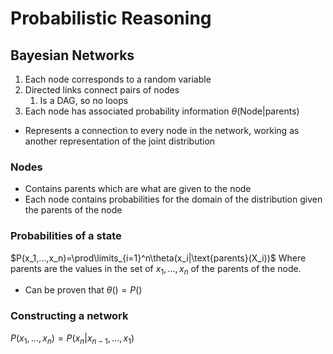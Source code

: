 # Probabilistic Reasoning

## Bayesian Networks

1. Each node corresponds to a random variable
2. Directed links connect pairs of nodes
	1. Is a DAG, so no loops
3. Each node has associated probability information $\theta(\text{Node}|\text{parents})$

- Represents a connection to every node in the network, working as another representation of the joint distribution

### Nodes

- Contains parents which are what are given to the node
- Each node contains probabilities for the domain of the distribution given the parents of the node

### Probabilities of a state

$P(x_1,...,x_n)=\prod\limits_{i=1}^n\theta(x_i|\text{parents}(X_i))$
Where $\text{parents}$ are the values in the set of ${x_1,...,x_n}$ of the parents of the node.

- Can be proven that $\theta()=P()$

### Constructing a network

$P(x_1,...,x_n)=P(x_n|x_{n-1},...,x_1)$

